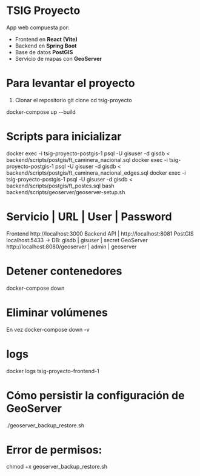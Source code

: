 # TSIG Proyecto

App web compuesta por:

-   Frontend en **React (Vite)**
-   Backend en **Spring Boot**
-   Base de datos **PostGIS**
-   Servicio de mapas con **GeoServer**

# Para levantar el proyecto

1. Clonar el repositorio
   git clone <url-del-repo>
   cd tsig-proyecto

docker-compose up --build

# Scripts para inicializar

docker exec -i tsig-proyecto-postgis-1 psql -U gisuser -d gisdb < backend/scripts/postgis/ft_caminera_nacional.sql
docker exec -i tsig-proyecto-postgis-1 psql -U gisuser -d gisdb < backend/scripts/postgis/ft_caminera_nacional_edges.sql
docker exec -i tsig-proyecto-postgis-1 psql -U gisuser -d gisdb < backend/scripts/postgis/ft_postes.sql
bash backend/scripts/geoserver/geoserver-setup.sh

# Servicio | URL | User | Password

Frontend http://localhost:3000
Backend API | http://localhost:8081
PostGIS localhost:5433 → DB: gisdb | gisuser | secret
GeoServer http://localhost:8080/geoserver | admin | geoserver

# Detener contenedores

docker-compose down

# Eliminar volúmenes

En vez
docker-compose down -v

# logs

docker logs tsig-proyecto-frontend-1

# Cómo persistir la configuración de GeoServer

./geoserver_backup_restore.sh

# Error de permisos:

chmod +x geoserver_backup_restore.sh
